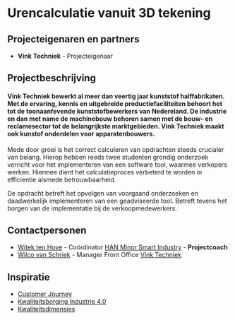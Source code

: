 # Urencalculatie vanuit 3D tekening

## Projecteigenaren en partners
+ **Vink Techniek** - Projecteigenaar

## Projectbeschrijving
#### Vink Techniek bewerkt al meer dan veertig jaar kunststof halffabrikaten. Met de ervaring, kennis en uitgebreide productiefaciliteiten behoort het tot de toonaanfevende kunststofbewerkers van Nedereland. De industrie en dan met name de machinebouw behoren samen met de bouw- en reclamesector tot de belangrijkste marktgebieden. Vink Techniek maakt ook kunstof onderdelen voor apparatenbouwers.

Mede door groei is het correct calculeren van opdrachten steeds crucialer van belang. Hierop hebben reeds twee studenten grondig onderzoek verricht voor het implementeren van een software tool, waarmee verkopers werken. Hiermee dient het calculatieproces verbeterd te worden in efficientie alsmede betrouwbaarheid.

De opdracht betreft het opvolgen van voorgaand onderzoeken en daadwerkelijk implementeren van een geadviseerde tool. Betreft tevens het borgen van de implementatie bij de verkoopmedewerkers.


## Contactpersonen
+ [Witek ten Hove](https://www.linkedin.com/in/witektenhove/) - Coördinator [HAN Minor Smart Industry](https://witusj.github.io/MinorSI/) - **Projectcoach** 
+ [Wilco van Schriek](linkedin.com/in/wilco-van-schriek-1182a027) - Manager Front Office [Vink Techniek](http://www.vinktechniek.nl/)

## Inspiratie
+ [Customer Journey](https://drive.google.com/file/d/0B63Xv-VjVpxSbzRuNHZwUlVvbjA/view?usp=sharing)
+ [Kwaliteitsborging Industrie 4.0](https://www.qz-online.de/qz-zeitschrift/archiv/artikel/fuer-industrie-4-0-braucht-es-eine-qualitaetssicherung-4-0-835061.html)
+ [Kwaliteitsdimensies](https://docs.google.com/spreadsheets/d/1OdiOwUAIRcCGG9HQSzZvm9D9a9DsSRpl3VC3fYX8I7Y/pubhtml)


